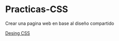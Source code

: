 # Practicas-CSS

Crear una pagina web en base al diseño compartido 

[Desing CSS](https://github.com/Launch-X-Latam/MisionFrontEnd/blob/4ed97a0072d65e0db40c8e8ec5f52539ddc887f6/03%20-%20CSS/practica/landingVacunaci%C3%B3n.png)
